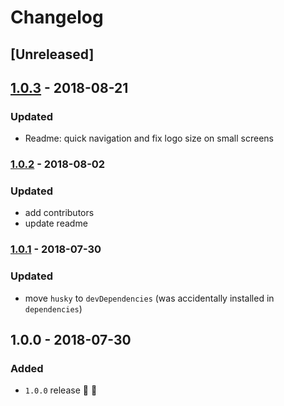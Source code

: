 # Changelog

## [Unreleased]


## [1.0.3](https://github.com/fs-opensource/hapi-request-utilities/compare/v1.0.2...v1.0.3) - 2018-08-21

### Updated
- Readme: quick navigation and fix logo size on small screens


### [1.0.2](https://github.com/fs-opensource/hapi-request-utilities/compare/v1.0.1...v1.0.2) - 2018-08-02

### Updated
- add contributors
- update readme


### [1.0.1](https://github.com/fs-opensource/hapi-request-utilities/compare/v1.0.0...v1.0.1) - 2018-07-30

### Updated
- move `husky` to `devDependencies` (was accidentally installed in `dependencies`)


## 1.0.0 - 2018-07-30

### Added
- `1.0.0` release 🚀 🎉
